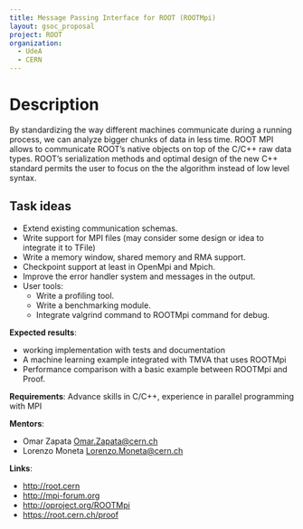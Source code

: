```yaml
---
title: Message Passing Interface for ROOT (ROOTMpi)
layout: gsoc_proposal
project: ROOT
organization:
  - UdeA
  - CERN
---
```


# Description

By standardizing the way different machines communicate during a running process, we can analyze bigger chunks of data in less time. ROOT MPI allows to communicate ROOT’s native objects on top of the C/C++ raw data types. ROOT’s serialization methods and optimal design of the new C++ standard permits the user to focus on the the algorithm instead of low level syntax.


## Task ideas
 * Extend existing communication schemas.
 * Write support for MPI files (may consider some design or idea to integrate it to TFile)
 * Write a memory window, shared memory and RMA support.
 * Checkpoint support at least in OpenMpi and Mpich.
 * Improve the error handler system and messages in the output.
 * User tools:
    * Write a profiling tool.
    * Write a benchmarking module.
    * Integrate valgrind command to ROOTMpi command for debug.

**Expected results**: 
* working implementation with tests and documentation
* A machine learning example integrated with TMVA that uses ROOTMpi 
* Performance comparison with a basic example between ROOTMpi and Proof. 

**Requirements**: Advance skills in C/C++, experience in parallel programming with MPI

**Mentors**: 

  * Omar Zapata  Omar.Zapata@cern.ch
  * Lorenzo Moneta  Lorenzo.Moneta@cern.ch

**Links**:

  * http://root.cern 
  * http://mpi-forum.org
  * http://oproject.org/ROOTMpi
  * https://root.cern.ch/proof

